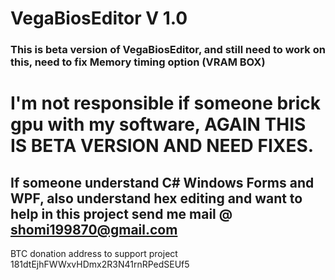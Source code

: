 # VegaBiosEditor V 1.0

### This is beta version of VegaBiosEditor, and still need to work on this, need to fix Memory timing option (VRAM BOX)
# I'm not responsible if someone brick gpu with my software, AGAIN THIS IS BETA VERSION AND NEED FIXES.
## If someone understand C# Windows Forms and WPF, also understand hex editing and want to help in this project send me mail @ shomi199870@gmail.com

BTC donation address to support project 181dtEjhFWWxvHDmx2R3N41rnRPedSEUf5
